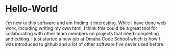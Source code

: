 # Hello-World
I'm new to this software and am finding it interesting. While I have done web work, including writing my own html, I think this could be a great tool for collaborating with other team members on projects that need completing and editing. I just started a new job at Omaha Code School which is how I was introduced to github and a lot of other software I've never used before.
